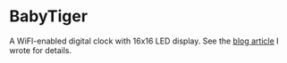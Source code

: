 # BabyTiger

A WiFI-enabled digital clock with 16x16 LED display. See the [blog article](https://fiveyellowmice.com/en/posts/2021/03/making-a-custom-smart-led-clock.html) I wrote for details.
